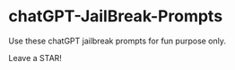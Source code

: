 # chatGPT-JailBreak-Prompts

Use these chatGPT jailbreak prompts for fun purpose only. 

Leave a STAR!
